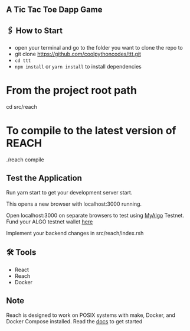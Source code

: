 ## A Tic Tac Toe Dapp Game

## 🖇 How to Start

- open your terminal and go to the folder you want to clone the repo to
- git clone https://github.com/coolpythoncodes/ttt.git
- `cd ttt`
- `npm install` or `yarn install` to install dependencies
# From the project root path

cd src/reach

# To compile to the latest version of REACH

./reach compile

## Test the Application

Run yarn start to get your development server start.

This opens a new browser with localhost:3000 running.

Open localhost:3000 on separate browsers to test using [MyAlgo](https://wallet.myalgo.com/) Testnet. Fund your ALGO testnet wallet [here](https://bank.testnet.algorand.network/)

Implement your backend changes in src/reach/index.rsh

## 🛠 Tools

- React
- Reach
- Docker

## Note
Reach is designed to work on POSIX systems with make, Docker, and Docker Compose installed. Read the [docs](https://docs.reach.sh/quickstart/) to get started
